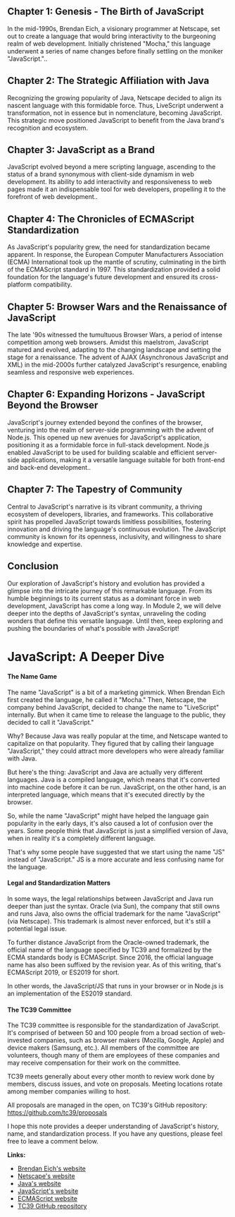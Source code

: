 
## Chapter 1: Genesis - The Birth of JavaScript

In the mid-1990s, Brendan Eich, a visionary programmer at Netscape, set out to create a language that would bring interactivity to the burgeoning realm of web development. Initially christened "Mocha," this language underwent a series of name changes before finally settling on the moniker "JavaScript."..

## Chapter 2: The Strategic Affiliation with Java

Recognizing the growing popularity of Java, Netscape decided to align its nascent language with this formidable force. Thus, LiveScript underwent a transformation, not in essence but in nomenclature, becoming JavaScript. This strategic move positioned JavaScript to benefit from the Java brand's recognition and ecosystem.

## Chapter 3: JavaScript as a Brand

JavaScript evolved beyond a mere scripting language, ascending to the status of a brand synonymous with client-side dynamism in web development. Its ability to add interactivity and responsiveness to web pages made it an indispensable tool for web developers, propelling it to the forefront of web development..

## Chapter 4: The Chronicles of ECMAScript Standardization

As JavaScript's popularity grew, the need for standardization became apparent. In response, the European Computer Manufacturers Association (ECMA) International took up the mantle of scrutiny, culminating in the birth of the ECMAScript standard in 1997. This standardization provided a solid foundation for the language's future development and ensured its cross-platform compatibility.

## Chapter 5: Browser Wars and the Renaissance of JavaScript

The late '90s witnessed the tumultuous Browser Wars, a period of intense competition among web browsers. Amidst this maelstrom, JavaScript matured and evolved, adapting to the changing landscape and setting the stage for a renaissance. The advent of AJAX (Asynchronous JavaScript and XML) in the mid-2000s further catalyzed JavaScript's resurgence, enabling seamless and responsive web experiences.

## Chapter 6: Expanding Horizons - JavaScript Beyond the Browser

JavaScript's journey extended beyond the confines of the browser, venturing into the realm of server-side programming with the advent of Node.js. This opened up new avenues for JavaScript's application, positioning it as a formidable force in full-stack development. Node.js enabled JavaScript to be used for building scalable and efficient server-side applications, making it a versatile language suitable for both front-end and back-end development..

## Chapter 7: The Tapestry of Community

Central to JavaScript's narrative is its vibrant community, a thriving ecosystem of developers, libraries, and frameworks. This collaborative spirit has propelled JavaScript towards limitless possibilities, fostering innovation and driving the language's continuous evolution. The JavaScript community is known for its openness, inclusivity, and willingness to share knowledge and expertise.

## Conclusion

Our exploration of JavaScript's history and evolution has provided a glimpse into the intricate journey of this remarkable language. From its humble beginnings to its current status as a dominant force in web development, JavaScript has come a long way. In Module 2, we will delve deeper into the depths of JavaScript's syntax, unraveling the coding wonders that define this versatile language. Until then, keep exploring and pushing the boundaries of what's possible with JavaScript!

# JavaScript: A Deeper Dive

#### The Name Game

The name "JavaScript" is a bit of a marketing gimmick. When Brendan Eich first created the language, he called it "Mocha." Then, Netscape, the company behind JavaScript, decided to change the name to "LiveScript" internally. But when it came time to release the language to the public, they decided to call it "JavaScript."

Why? Because Java was really popular at the time, and Netscape wanted to capitalize on that popularity. They figured that by calling their language "JavaScript," they could attract more developers who were already familiar with Java.

But here's the thing: JavaScript and Java are actually very different languages. Java is a compiled language, which means that it's converted into machine code before it can be run. JavaScript, on the other hand, is an interpreted language, which means that it's executed directly by the browser.

So, while the name "JavaScript" might have helped the language gain popularity in the early days, it's also caused a lot of confusion over the years. Some people think that JavaScript is just a simplified version of Java, when in reality it's a completely different language.

That's why some people have suggested that we start using the name "JS" instead of "JavaScript." JS is a more accurate and less confusing name for the language.

#### Legal and Standardization Matters

In some ways, the legal relationships between JavaScript and Java run deeper than just the syntax. Oracle (via Sun), the company that still owns and runs Java, also owns the official trademark for the name "JavaScript" (via Netscape). This trademark is almost never enforced, but it's still a potential legal issue.

To further distance JavaScript from the Oracle-owned trademark, the official name of the language specified by TC39 and formalized by the ECMA standards body is ECMAScript. Since 2016, the official language name has also been suffixed by the revision year. As of this writing, that's ECMAScript 2019, or ES2019 for short.

In other words, the JavaScript/JS that runs in your browser or in Node.js is an implementation of the ES2019 standard.

#### The TC39 Committee

The TC39 committee is responsible for the standardization of JavaScript. It's comprised of between 50 and 100 people from a broad section of web-invested companies, such as browser makers (Mozilla, Google, Apple) and device makers (Samsung, etc.). All members of the committee are volunteers, though many of them are employees of these companies and may receive compensation for their work on the committee.

TC39 meets generally about every other month to review work done by members, discuss issues, and vote on proposals. Meeting locations rotate among member companies willing to host.

All proposals are managed in the open, on TC39's GitHub repository: https://github.com/tc39/proposals

I hope this note provides a deeper understanding of JavaScript's history, name, and standardization process. If you have any questions, please feel free to leave a comment below.

**Links:**

* [Brendan Eich's website](https://brendaneich.com/)
* [Netscape's website](https://www.netscape.com/)
* [Java's website](https://www.java.com/)
* [JavaScript's website](https://www.javascript.com/)
* [ECMAScript website](https://www.ecma-international.org/ecma-262/)
* [TC39 GitHub repository](https://github.com/tc39/proposals)
